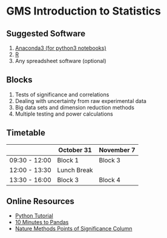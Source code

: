 GMS Introduction to Statistics
==============================

Suggested Software
----------------------
1. [Anaconda3 (for python3 notebooks)](https://www.anaconda.com/download/)
2. [R](https://www.r-project.org/)
3. Any spreadsheet software (optional)

Blocks
--------
1. Tests of significance and correlations
2. Dealing with uncertainty from raw experimental data
3. Big data sets and dimension reduction methods
4. Multiple testing and power calculations

Timetable
---------
|               | October 31   | November 7   |
|---------------|--------------|--------------|
| 09:30 - 12:00 | Block 1      | Block 3      |
| 12:00 - 13:30 | Lunch Break  |              |
| 13:30 - 16:00 | Block 3      | Block 4      |

Online Resources
----------------
* [Python Tutorial](https://www.codecademy.com/learn/learn-python)
* [10 Minutes to Pandas](https://pandas.pydata.org/pandas-docs/stable/10min.html)
* [Nature Methods Points of Significance Column](https://www.nature.com/collections/qghhqm/pointsofsignificance)
